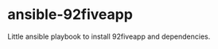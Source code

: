 ansible-92fiveapp
=================

Little ansible playbook to install 92fiveapp and dependencies.
